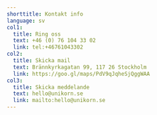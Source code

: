 ```yaml
---
shorttitle: Kontakt info
language: sv
col1:
  title: Ring oss
  text: +46 (0) 76 104 33 02
  link: tel:+46761043302
col2:
  title: Skicka mail
  text: Brännkyrkagatan 99, 117 26 Stockholm
  link: https://goo.gl/maps/PdV9qJqheSjQggWAA
col3:
  title: Skicka meddelande
  text: hello@unikorn.se
  link: mailto:hello@unikorn.se
---
```

